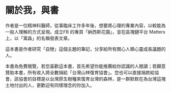 # 關於我，與書

作者是一位精神科醫師，從事臨床工作多年後，想要將心理的專業內容，以較能為一般人理解的方式呈現。成立FB 的專頁「納西斯花園」，並在區塊鏈平台 Matters 上，以「寓森」的名稱發表文章。

這本書是作者研究「自戀」這個主題的筆記，分享給所有關心人類心靈成長議題的人。

本書為免費閱覽，若您喜歡這本書，首先希望你能推薦給你認識的人閱讀；若願意贊助本書，所有收入將全數捐給「台灣山林復育協會」。您也可以直接捐款給協會，該協會的目標是以台灣原生樹種來復育台灣的森林，是一群默默在為台灣這塊土地付出的人，更歡迎有同樣理念的你加入。

